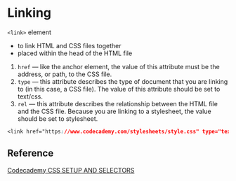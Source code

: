 # Linking

`<link>` element

- to link HTML and CSS files together
- placed within the head of the HTML file

1. `href` — like the anchor element, the value of this attribute must be the address, or path, to the CSS file.
2. `type` — this attribute describes the type of document that you are linking to (in this case, a CSS file). The value of this attribute should be set to text/css.
3. `rel` — this attribute describes the relationship between the HTML file and the CSS file. Because you are linking to a stylesheet, the value should be set to stylesheet.

```css
<link href="https://www.codecademy.com/stylesheets/style.css" type="text/css" rel="stylesheet">
```

## Reference

[Codecademy CSS SETUP AND SELECTORS](www.codecademy.com)
